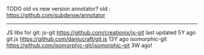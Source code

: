 
TODO old vs new version annotator?
old : https://github.com/subdense/annotator


----
JS libs for git:
js-git https://github.com/creationix/js-git last updated 5Y ago
git.js https://github.com/danlucraft/git.js 13Y ago
isomorphic-git https://github.com/isomorphic-git/isomorphic-git 3W ago!

